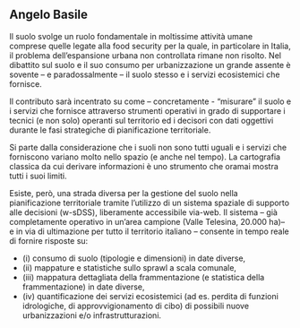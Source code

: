 ## Angelo Basile

Il suolo svolge un ruolo fondamentale in moltissime attività umane comprese quelle legate alla food security per la quale, in particolare in Italia, il problema dell’espansione urbana non controllata rimane non risolto. 
Nel dibattito sul suolo e il suo consumo per urbanizzazione un grande assente è sovente – e paradossalmente – il suolo stesso e i servizi ecosistemici che fornisce.

Il contributo sarà incentrato su come – concretamente - “misurare” il suolo e i servizi che fornisce attraverso strumenti operativi in grado di supportare i tecnici (e non solo) operanti sul territorio ed i decisori con dati oggettivi durante le fasi strategiche di pianificazione territoriale.

Si parte dalla considerazione che i suoli non sono tutti uguali e i servizi che forniscono variano molto nello spazio (e anche nel tempo). La cartografia classica da cui derivare informazioni è uno strumento che oramai mostra tutti i suoi limiti. 

Esiste, però, una strada diversa per la gestione del suolo nella pianificazione territoriale tramite l’utilizzo di un sistema spaziale di supporto alle decisioni (w-sDSS), liberamente accessibile via-web. Il sistema – già completamente operativo in un’area campione (Valle Telesina, 20.000 ha)– e in via di ultimazione per tutto il territorio italiano – consente in tempo reale di fornire risposte su: 

* (i) consumo di suolo (tipologie e dimensioni) in date diverse,
* (ii) mappature e statistiche sullo sprawl a scala comunale,
* (iii) mappatura dettagliata della frammentazione (e statistica della frammentazione) in date diverse, 
* (iv) quantificazione dei servizi ecosistemici (ad es. perdita di funzioni idrologiche, di approvvigionamento di cibo) di possibili nuove urbanizzazioni e/o infrastrutturazioni.
